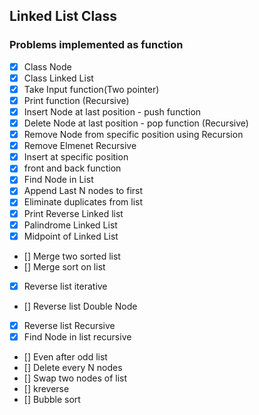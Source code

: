 ## Linked List Class
### Problems implemented as function

- [x] Class Node
- [x] Class Linked List
- [x] Take Input function(Two pointer)
- [x] Print function (Recursive)
- [x] Insert Node at last position - push function
- [x] Delete Node at last position - pop function (Recursive)
- [x] Remove Node from specific position using Recursion
- [x] Remove Elmenet Recursive
- [x] Insert at specific position
- [x] front and back function
- [x] Find Node in List
- [x] Append Last N nodes to first
- [x] Eliminate duplicates from list
- [x] Print Reverse Linked list
- [x] Palindrome Linked List
- [x] Midpoint of Linked List
- [] Merge two sorted list
- [] Merge sort on list
- [x] Reverse list iterative
- [] Reverse list Double Node
- [x] Reverse list Recursive
- [x] Find Node in list recursive
- [] Even after odd list
- [] Delete every N nodes
- [] Swap two nodes of list
- [] kreverse
- [] Bubble sort